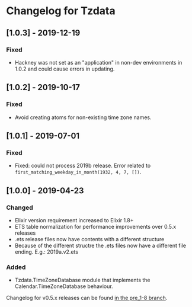 # Changelog for Tzdata

## [1.0.3] - 2019-12-19

### Fixed

- Hackney was not set as an "application" in non-dev environments in 1.0.2 and could cause errors in updating.

## [1.0.2] - 2019-10-17

### Fixed

- Avoid creating atoms for non-existing time zone names.

## [1.0.1] - 2019-07-01

### Fixed

- Fixed: could not process 2019b release. Error related to `first_matching_weekday_in_month(1932, 4, 7, [])`.

## [1.0.0] - 2019-04-23

### Changed

- Elixir version requirement increased to Elixir 1.8+
- ETS table normalization for performance improvements over 0.5.x releases
- .ets release files now have contents with a different structure
- Because of the different structre the .ets files now have a different file ending. E.g.: 2019a.v2.ets

### Added

- Tzdata.TimeZoneDatabase module that implements the Calendar.TimeZoneDatabase behaviour.

Changelog for v0.5.x releases can be found [in the pre_1-8 branch](https://github.com/lau/tzdata/blob/pre_1-8/CHANGELOG.md).
